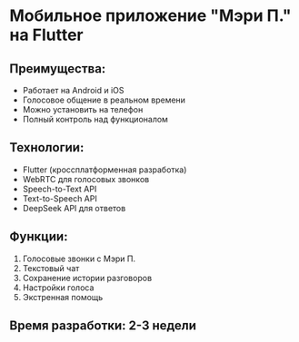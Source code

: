 # Мобильное приложение "Мэри П." на Flutter

## Преимущества:
- Работает на Android и iOS
- Голосовое общение в реальном времени
- Можно установить на телефон
- Полный контроль над функционалом

## Технологии:
- Flutter (кроссплатформенная разработка)
- WebRTC для голосовых звонков
- Speech-to-Text API
- Text-to-Speech API
- DeepSeek API для ответов

## Функции:
1. Голосовые звонки с Мэри П.
2. Текстовый чат
3. Сохранение истории разговоров
4. Настройки голоса
5. Экстренная помощь

## Время разработки: 2-3 недели 